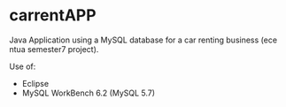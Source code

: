 # carrentAPP
Java Application using a MySQL database  for a car renting business (ece ntua semester7 project).

Use of:
 * Eclipse
 * MySQL WorkBench 6.2 (MySQL 5.7)
